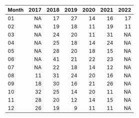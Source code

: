 |Month | 2017| 2018| 2019| 2020| 2021| 2022|
|:-----|----:|----:|----:|----:|----:|----:|
|01    |   NA|   17|   27|   14|   16|   17|
|02    |   NA|   19|   18|   11|   19|   11|
|03    |   NA|   24|   20|   11|   31|   NA|
|04    |   NA|   25|   18|   14|   24|   NA|
|05    |   NA|   28|   20|   18|   15|   NA|
|06    |   NA|   41|   21|   22|   23|   NA|
|07    |   NA|   22|   18|   14|   12|   NA|
|08    |   11|   31|   24|   20|   16|   NA|
|09    |   18|   30|   16|   21|   26|   NA|
|10    |   32|   25|   14|   20|   11|   NA|
|11    |   28|   20|   12|   14|   15|   NA|
|12    |   26|   19|    9|   11|   11|   NA|
